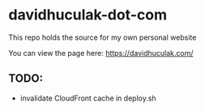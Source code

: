 # davidhuculak-dot-com

This repo holds the source for my own personal website

You can view the page here: https://davidhuculak.com/

## TODO:

- invalidate CloudFront cache in deploy.sh
